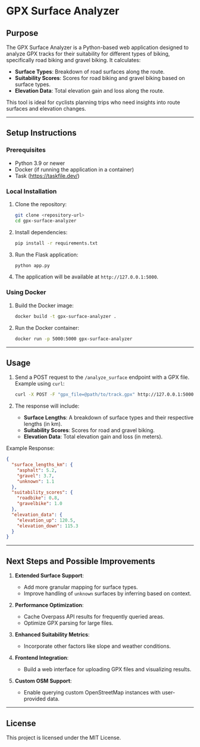 # GPX Surface Analyzer

## Purpose
The GPX Surface Analyzer is a Python-based web application designed to analyze GPX tracks for their suitability for different types of biking, specifically road biking and gravel biking. It calculates:

- **Surface Types**: Breakdown of road surfaces along the route.
- **Suitability Scores**: Scores for road biking and gravel biking based on surface types.
- **Elevation Data**: Total elevation gain and loss along the route.

This tool is ideal for cyclists planning trips who need insights into route surfaces and elevation changes.

---

## Setup Instructions

### Prerequisites
- Python 3.9 or newer
- Docker (if running the application in a container)
- Task (https://taskfile.dev/)

### Local Installation

1. Clone the repository:
   ```bash
   git clone <repository-url>
   cd gpx-surface-analyzer
   ```

2. Install dependencies:
   ```bash
   pip install -r requirements.txt
   ```

3. Run the Flask application:
   ```bash
   python app.py
   ```

4. The application will be available at `http://127.0.0.1:5000`.

### Using Docker

1. Build the Docker image:
   ```bash
   docker build -t gpx-surface-analyzer .
   ```

2. Run the Docker container:
   ```bash
   docker run -p 5000:5000 gpx-surface-analyzer
   ```

---

## Usage

1. Send a POST request to the `/analyze_surface` endpoint with a GPX file.
   Example using `curl`:
   ```bash
   curl -X POST -F "gpx_file=@path/to/track.gpx" http://127.0.0.1:5000/analyze_surface
   ```

2. The response will include:
   - **Surface Lengths**: A breakdown of surface types and their respective lengths (in km).
   - **Suitability Scores**: Scores for road and gravel biking.
   - **Elevation Data**: Total elevation gain and loss (in meters).

Example Response:
```json
{
  "surface_lengths_km": {
    "asphalt": 5.2,
    "gravel": 3.7,
    "unknown": 1.1
  },
  "suitability_scores": {
    "roadbike": 0.8,
    "gravelbike": 1.0
  },
  "elevation_data": {
    "elevation_up": 120.5,
    "elevation_down": 115.3
  }
}
```

---

## Next Steps and Possible Improvements

1. **Extended Surface Support**:
   - Add more granular mapping for surface types.
   - Improve handling of `unknown` surfaces by inferring based on context.

2. **Performance Optimization**:
   - Cache Overpass API results for frequently queried areas.
   - Optimize GPX parsing for large files.

3. **Enhanced Suitability Metrics**:
   - Incorporate other factors like slope and weather conditions.

4. **Frontend Integration**:
   - Build a web interface for uploading GPX files and visualizing results.

5. **Custom OSM Support**:
   - Enable querying custom OpenStreetMap instances with user-provided data.

---

## License
This project is licensed under the MIT License.

